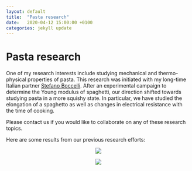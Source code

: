 ```yaml
---
layout: default
title:  "Pasta research"
date:   2020-04-12 15:00:00 +0100
categories: jekyll update
---
```


# Pasta research

One of my research interests include studying mechanical and thermo-physical properties of pasta. This research was initiated with my long-time Italian partner [Stefano Boccelli](http://boccelliengineering.altervista.org/). After an experimental campaign to determine the Young modulus of spaghetti, our direction shifted towards studying pasta in a more squishy state. In particular, we have studied the elongation of a spaghetto as well as changes in electrical resistance with the time of cooking.

Please contact us if you would like to collaborate on any of these research topics.

Here are some results from our previous research efforts:

<p align="center">
  <img src="https://github.com/camillejr/penguin-mailing-list/raw/master/pasta-research/lengthTime.png">
</p>

<p align="center">
  <img src="https://github.com/camillejr/penguin-mailing-list/raw/master/pasta-research/resistanceTime.png">
</p>
